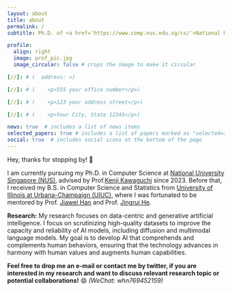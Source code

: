 ```yaml
---
layout: about
title: about
permalink: /
subtitle: Ph.D. of <a href='https://www.comp.nus.edu.sg/cs/'>National University Singapore</a>.

profile:
  align: right
  image: prof_pic.jpg
  image_circular: false # crops the image to make it circular

[//]: # (  address: >)

[//]: # (    <p>555 your office number</p>)

[//]: # (    <p>123 your address street</p>)

[//]: # (    <p>Your City, State 12345</p>)

news: true  # includes a list of news items
selected_papers: true # includes a list of papers marked as "selected={true}"
social: true  # includes social icons at the bottom of the page
---
```

Hey, thanks for stopping by! :wave: 

I am currently pursuing my Ph.D. in Computer Science at [National University Singapore (NUS)](https://www.comp.nus.edu.sg/cs/), advised by Prof.[Kenji Kawaguchi](https://ml.comp.nus.edu.sg/kawaguchi) since 2023. Before that, I received my B.S. in Computer Science and Statistics from [University of Illinois at Urbana-Champaign (UIUC)](https://illinois.edu/), where I was fortunated to be mentored by Prof. [Jiawei Han](http://hanj.cs.illinois.edu/) and Prof. [Jingrui He](https://www.hejingrui.org/).

<strong>Research:</strong> My research focuses on data-centric and generative artificial intelligence. I focus on scrutinizing high-quality datasets to improve the capacity and reliability of AI models, including diffusion and multimodal language models. My goal is to develop AI that comprehends and complements human behaviors, ensuring that the technology advances in harmony with human values and augments human capabilities.

**Feel free to drop me an e-mail or contact me by twitter, if you are interested in my research and want to discuss relevant research topic or potential collaborations!** :smile: *(WeChat: whn769452159)*

 

[//]: # (This is some random text -- this should change frontend2.)

[//]: # ()
[//]: # (Write your biography here. Tell the world about yourself. Link to your favorite [subreddit]&#40;http://reddit.com&#41;. You can put a picture in, too. The code is already in, just name your picture `prof_pic.jpg` and put it in the `img/` folder.)

[//]: # ()
[//]: # (Put your address / P.O. box / other info right below your picture. You can also disable any these elements by editing `profile` property of the YAML header of your `_pages/about.md`. Edit `_bibliography/papers.bib` and Jekyll will render your [publications page]&#40;/al-folio/publications/&#41; automatically.)

[//]: # ()
[//]: # (Link to your social media connections, too. This theme is set up to use [Font Awesome icons]&#40;http://fortawesome.github.io/Font-Awesome/&#41; and [Academicons]&#40;https://jpswalsh.github.io/academicons/&#41;, like the ones below. Add your Facebook, Twitter, LinkedIn, Google Scholar, or just disable all of them.)
